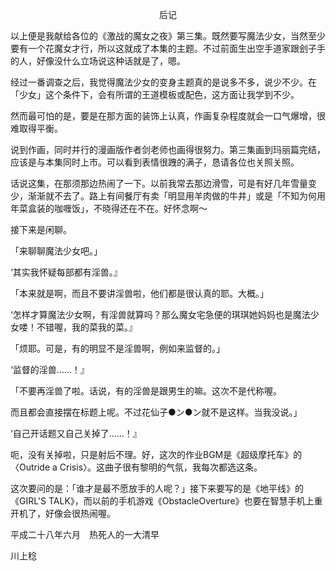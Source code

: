 <p align="center">后记</p>

以上便是我献给各位的《激战的魔女之夜》第三集。既然要写魔法少女，当然至少要有一个花魔女才行，所以这就成了本集的主题。不过前面生出空手道家跟刽子手的人，好像没什么立场说这种话就是了，嗯。

经过一番调查之后，我觉得魔法少女的变身主题真的是说多不多，说少不少。在「少女」这个条件下，会有所谓的王道模板或配色，这方面让我学到不少。

然而最可怕的是，要是在那方面的装饰上认真，作画复杂程度就会一口气爆增，很难取得平衡。

说到作画，同时并行的漫画版作者剑老师也画得很努力。第三集画到玛丽篇完结，应该是与本集同时上市。可以看到表情很跩的满子，恳请各位也关照关照。

话说这集，在那须那边热闹了一下。以前我常去那边滑雪，可是有好几年雪量变少，渐渐就不去了。路上有间餐厅有卖「明显用羊肉做的牛井」或是「不知为何用年菜盒装的咖喱饭」，不晓得还在不在。好怀念啊～

接下来是闲聊。

「来聊聊魔法少女吧。」

‘其实我怀疑每部都有淫兽。』

「本来就是啊，而且不要讲淫兽啦，他们都是很认真的耶。大概。」

‘怎样才算魔法少女啊，有淫兽就算吗？那么魔女宅急便的琪琪她妈妈也是魔法少女喽！不错喔，我的菜我的菜。』

「烦耶。可是，有的明显不是淫兽啊，例如来监督的。」

‘监督的淫兽……！』

「不要再淫兽了啦。话说，有的淫兽是跟男生的嘛。这次不是代称喔。

而且都会直接摆在标题上呢。不过花仙子●ン●ン就不是这样。当我没说。」

‘自己开话题又自己关掉了……！』

呃，没有关掉啦，只是射后不理。好，这次的作业BGM是《超级摩托车》的〈Outride a Crisis〉。这曲子很有黎明的气氛，我每次都选这条。

这次要问的是：「谁才是最不愿放手的人呢？」接下来要写的是《地平线》的《GIRL'S TALK》，而以前的手机游戏《ObstacleOverture》也要在智慧手机上重开机了，好像会很热闹喔。

平成二十八年六月　热死人的一大清早

川上稔

